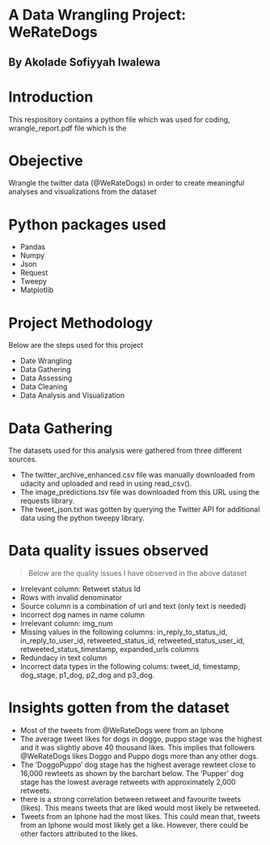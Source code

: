 # A Data Wrangling Project: WeRateDogs
## By Akolade Sofiyyah Iwalewa
# Introduction
This respository contains a python file which was used for coding, wrangle_report.pdf file which is the 
# Obejective
Wrangle the twitter data (@WeRateDogs) in order to create meaningful analyses and visualizations from the dataset
# Python packages used
- Pandas
- Numpy
- Json
- Request
- Tweepy
- Matplotlib
# Project Methodology
Below are the steps used for this project
- Date Wrangling
 - Data Gathering
 - Data Assessing
 - Data Cleaning
- Data Analysis and Visualization
# Data Gathering
The datasets used for this analysis were gathered from three different sources.
- The twitter_archive_enhanced.csv file was manually downloaded from udacity and uploaded and read in using read_csv().
- The image_predictions.tsv file was downloaded from this URL using the requests library.
- The tweet_json.txt was gotten by querying the Twitter API for additional data using the python tweepy library.
# Data quality issues observed 
 > Below are the quality issues I have observed in the above dataset
- Irrelevant column: Retweet status Id
- Rows with invalid denominator
- Source column is a combination of url and text (only text is needed)
- Incorrect dog names in name column
- Irrelevant column: img_num
- Missing values in the following columns:  in_reply_to_status_id, in_reply_to_user_id, retweeted_status_id, retweeted_status_user_id, retweeted_status_timestamp, expanded_urls columns
- Redundacy in text column
- Incorrect data types in the following colums:  tweet_id, timestamp, dog_stage, p1_dog, p2_dog and p3_dog.
# Insights gotten from the dataset
- Most of the tweets from @WeRateDogs were from an Iphone
- The average tweet likes for dogs in doggo, puppo stage was the highest and it was slightly above 40 thousand likes. This implies that followers @WeRateDogs likes Doggo and Puppo dogs more than any other dogs.
- The ’DoggoPuppo’ dog stage has the highest average rewteet close to 16,000 rewteets as shown by the barchart below. The ’Pupper’ dog stage has the lowest average retweets with approximately 2,000 retweets.
- there is a strong correlation between retweet and favourite tweets (likes). This means tweets that are liked would most likely be retweeted.
- Tweets from an Iphone had the most likes. This could mean that, tweets from an Iphone would most likely get a like. However, there could be other factors
attributed to the likes.

